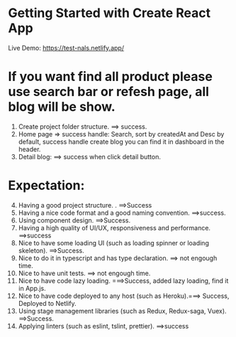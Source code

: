 # Getting Started with Create React App
Live Demo: https://test-nals.netlify.app/
# If you want find all product please use search bar or refesh page, all blog will be show.
1. Create project folder structure. ==> success.
2. Home page => success handle: Search, sort by createdAt and Desc by default, success handle create blog you can find it in dashboard in the header.
3. Detail blog: ==> success when click detail button.
# Expectation: 
 4. Having a good project structure. .  ==>Success
 5. Having a nice code format and a good naming convention. ==>success.
 6. Using component design.   ==>Success.
 7. Having a high quality of UI/UX, responsiveness and performance. ==>success
 8. Nice to have some loading UI (such as loading spinner or loading skeleton). ==>Success. 
 9. Nice to do it in typescript and has type declaration. ==> not engough time. 
 10. Nice to have unit tests. ==> not engough time.
 11. Nice to have code lazy loading. ===>Success, added lazy loading, find it in App.js.
 12. Nice to have code deployed to any host (such as Heroku).===> Success, Deployed to Netlify.
 13. Using stage management libraries (such as Redux, Redux-saga, Vuex). ==>Success.
 14. Applying linters (such as eslint, tslint, prettier). ==>success
